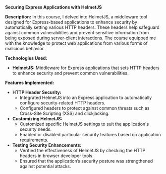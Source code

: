 <p><strong>Securing Express Applications with HelmetJS</strong></p>

<p><strong>Description:</strong>  
In this course, I delved into HelmetJS, a middleware tool designed for Express-based applications to enhance security by automatically setting various HTTP headers. These headers help safeguard against common vulnerabilities and prevent sensitive information from being exposed during server-client interactions. The course equipped me with the knowledge to protect web applications from various forms of malicious behavior.</p>

<p><strong>Technologies Used:</strong></p>
<ul>
  <li><strong>HelmetJS:</strong> Middleware for Express applications that sets HTTP headers to enhance security and prevent common vulnerabilities.</li>
</ul>

<p><strong>Features Implemented:</strong></p>
<ul>
  <li><strong>HTTP Header Security:</strong>
    <ul>
      <li>Integrated HelmetJS into an Express application to automatically configure security-related HTTP headers.</li>
      <li>Configured headers to protect against common threats such as Cross-Site Scripting (XSS) and clickjacking.</li>
    </ul>
  </li>
  <li><strong>Customizing HelmetJS:</strong>
    <ul>
      <li>Customized specific HelmetJS settings to suit the application's security needs.</li>
      <li>Enabled or disabled particular security features based on application requirements.</li>
    </ul>
  </li>
  <li><strong>Testing Security Enhancements:</strong>
    <ul>
      <li>Verified the effectiveness of HelmetJS by checking the HTTP headers in browser developer tools.</li>
      <li>Ensured that the application’s security posture was strengthened against potential attacks.</li>
    </ul>
  </li>
</ul>

